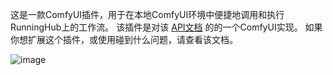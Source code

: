 这是一款ComfyUI插件，用于在本地ComfyUI环境中便捷地调用和执行RunningHub上的工作流。
该插件是对该 [API文档](https://gold-spleen-bf1.notion.site/RunningHub-API-1432ece0cf5f8026aaa8e4b9190f6f8e) 的的一个ComfyUI实现。
如果你想扩展这个插件，或使用碰到什么问题，请查看该文档。

![image](https://github.com/user-attachments/assets/3b00beeb-1d0d-4fc2-b635-d31cfcf06887)
